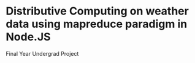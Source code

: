 # Distributive Computing on weather data using mapreduce paradigm in Node.JS
Final Year Undergrad Project
